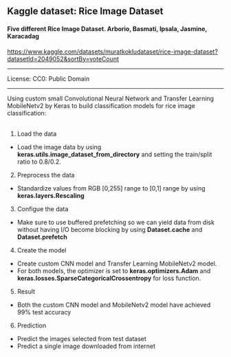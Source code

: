 ## **Kaggle dataset: Rice Image Dataset**
#### Five different Rice Image Dataset. Arborio, Basmati, Ipsala, Jasmine, Karacadag
https://www.kaggle.com/datasets/muratkokludataset/rice-image-dataset?datasetId=2049052&sortBy=voteCount

---

License: CC0: Public Domain

---

Using custom small Convolutional Neural Network and Transfer Learning MobileNetv2 by Keras to build classification models for rice image classification:
<br><br>
1. Load the data
-  Load the image data by using **keras.utils.image_dataset_from_directory** and setting the train/split ratio to 0.8/0.2.
2. Preprocess the data
-  Standardize values from RGB [0,255] range to [0,1] range by using **keras.layers.Rescaling**
3. Configue the data
-  Make sure to use buffered prefetching so we can yield data from disk without having I/O become blocking by using **Dataset.cache** and **Dataset.prefetch**
4. Create the model
-  Create custom CNN model and Transfer Learning MobileNetv2 model.
-  For both models, the optimizer is set to **keras.optimizers.Adam** and **keras.losses.SparseCategoricalCrossentropy** for loss function.
5. Result
-  Both the custom CNN model and MobileNetv2 model have achieved 99% test accuracy
6. Prediction
-  Predict the images selected from test dataset
-  Predict a single image downloaded from internet